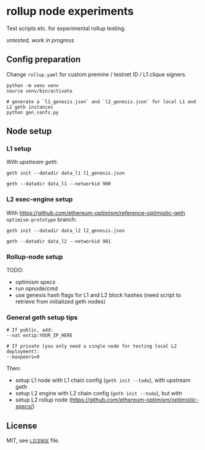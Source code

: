 # rollup node experiments

Test scripts etc. for experimental rollup testing.

*untested, work in progress*

## Config preparation

Change `rollup.yaml` for custom premine / testnet ID / L1 clique signers.

```
python -m venv venv
source venv/bin/activate

# generate a `l1_genesis.json` and `l2_genesis.json` for local L1 and L2 geth instances
python gen_confs.py
```

## Node setup

### L1 setup

With *upstream geth*:
```
geth init --datadir data_l1 l1_genesis.json

geth --datadir data_l1 --networkid 900
```

### L2 exec-engine setup

With https://github.com/ethereum-optimism/reference-optimistic-geth `optimism-prototype` branch:

```
geth init --datadir data_l2 l2_genesis.json

geth --datadir data_l2 --networkid 901
```

### Rollup-node setup

TODO:
- optimism specs
- run opnode/cmd
- use genesis hash flags for L1 and L2 block hashes (need script to retrieve from initialized geth nodes)

### General geth setup tips

```
# If public, add:
--nat extip:YOUR_IP_HERE

# If private (you only need a single node for testing local L2 deployment):
--maxpeers=0
```

Then:
- setup L1 node with L1 chain config (`geth init --todo`), with upstream geth
- setup L2 engine with L2 chain config (`geth init --todo`), but with 
- setup L2 rollup node (https://github.com/ethereum-optimism/optimistic-specs/)

## License

MIT, see [`LICENSE`](./LICENSE) file.

